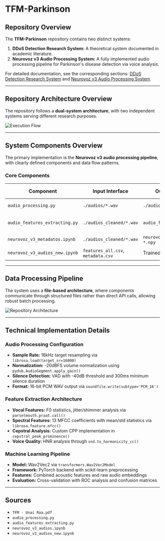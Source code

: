 # TFM-Parkinson

## Repository Overview
The **TFM-Parkinson** repository contains two distinct systems:

1. **DDoS Detection Research System:** A theoretical system documented in academic literature.  
2. **Neurovoz v3 Audio Processing System:** A fully implemented audio processing pipeline for Parkinson's disease detection via voice analysis.

For detailed documentation, see the corresponding sections: [DDoS Detection Research System](#) and [Neurovoz v3 Audio Processing System](#).

---

## Repository Architecture Overview
The repository follows a **dual-system architecture**, with two independent systems serving different research purposes.

<!-- Insert image here: Repository Architecture -->
![Execution Flow](https://github.com/user-attachments/assets/8e25a4cf-b5b4-4fc4-bbd8-c5eaaf9e8418)

---

## System Components Overview
The primary implementation is the **Neurovoz v3 audio processing pipeline**, with clearly defined components and data flow patterns.

### Core Components

| Component | Input Interface | Output Interface | Key Dependencies |
|-----------|----------------|----------------|-----------------|
| `audio_processing.py` | `./audios/*.wav` | `./audios_cleaned/*.wav` | librosa, pydub, soundfile |
| `audio_features_extracting.py` | `./audios_cleaned/*.wav` | `audio_features_new.csv` | parselmouth, librosa, pandas |
| `neurovoz_v3_metadatos.ipynb` | `./audios_cleaned/*.wav` | `neurovoz_v3_metadatos.csv`, `*.npy` | librosa, numpy |
| `neurovoz_v3_audios_new.ipynb` | `features_all.csv`, `metadata.csv` | Trained models, metrics | transformers, torch, sklearn |

---

## Data Processing Pipeline
The system uses a **file-based architecture**, where components communicate through structured files rather than direct API calls, allowing robust batch processing.

<!-- Insert image here: Data Processing Pipeline -->
![Repository Architecture](https://github.com/user-attachments/assets/5dc7567a-0bdb-4276-82ca-534d16d3c934)

---

## Technical Implementation Details

### Audio Processing Configuration
- **Sample Rate:** 16kHz target resampling via `librosa.load(target_sr=16000)`  
- **Normalization:** -20dBFS volume normalization using `pydub.AudioSegment.apply_gain()`  
- **Silence Detection:** VAD with -40dB threshold and 300ms minimum silence duration  
- **Format:** 16-bit PCM WAV output via `soundfile.write(subtype='PCM_16')`  

### Feature Extraction Architecture
- **Vocal Features:** F0 statistics, jitter/shimmer analysis via `parselmouth.praat.call()`  
- **Spectral Features:** 13 MFCC coefficients with mean/std statistics via `librosa.feature.mfcc()`  
- **Cepstral Analysis:** Custom CPP implementation in `cepstral_peak_prominence()`  
- **Voice Quality:** HNR analysis through `snd.to_harmonicity_cc()`

### Machine Learning Pipeline
- **Model:** Wav2Vec2 via `transformers.Wav2Vec2Model`  
- **Framework:** PyTorch backend with scikit-learn preprocessing  
- **Features:** Combined acoustic features and raw audio embeddings  
- **Evaluation:** Cross-validation with ROC analysis and confusion matrices  

---

## Sources
- `TFM - Unai Roa.pdf`  
- `audio_processing.py`  
- `audio_features_extracting.py`  
- `neurovoz_v3_audios.ipynb`  
- `neurovoz_v3_audios_new.ipynb`
